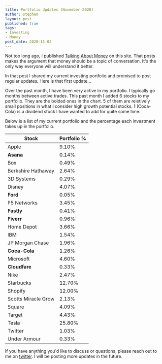 ```yaml
---
title: Portfolio Updates (November 2020)
author: stephen
layout: post
published: true
tags:
- Investing
- Money
post_date: 2020-11-02
---
```

Not too long ago, I published [Talking About Money](https://swoicik.com/2020/talk-about-money) on this site. That posts makes the argument that money should be a topic of conversation. It's the only way everyone will understand it better. 

In that post I shared my current investing portfolio and promised to post regular updates. Here is that first update...

Over the past month, I have been very active in my portfolio. I typically go months between active trades. This past month I added 6 stocks to my portfolio. They are the bolded ones in the chart. 5 of them are reletively small positions in what I consider high growth potential stocks. 1 (Coca-Cola) is a dividend stock I have wanted to add for quite some time. 

Below is a list of my current portfolio and the percentage each investment takes up in the portfolio.

| Stock               | Portfolio % |
| ---                 | ---         |
| Apple               | 9.10%       |
| **Asana**           | 0.14%       |
| Box                 | 0.49%       |
| Berkshire Hathaway  | 2.64%       |
| 3D Systems          | 0.29%       |
| Disney              | 4.07%       |
| **Ford**            | 0.05%       |
| F5 Networks         | 3.45%       |
| **Fastly**          | 0.41%       |
| **Fiverr**          | 0.96%`      |
| Home Depot          | 3.66%       |
| IBM                 | 1.54%       |
| JP Morgan Chase     | 1.96%       |
| **Coca-Cola**       | 1.26%       |
| Microsoft           | 4.60%       |
| **Cloudfare**       | 0.33%       |
| Nike                | 2.47%       |
| Starbucks           | 12.70%      |
| Shopify             | 12.00%      |
| Scotts Miracle Grow | 2.13%       |
| Square              | 4.09%       |
| Target              | 4.43%       |
| Tesla               | 25.80%      |
| Twitter             | 1.03%       |
| Under Armour        | 0.33%       |

If you have anything you'd like to discuss or questions, please reach out to me on [twitter](https://twitter.com/swoicik). I will be posting more updates in the future. 
